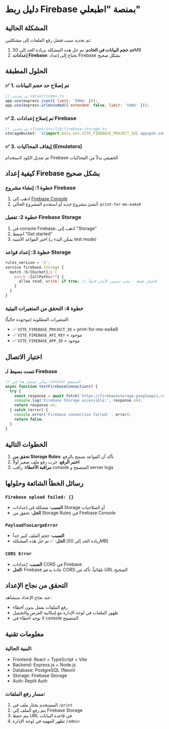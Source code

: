 # دليل ربط Firebase بمنصة "اطبعلي"

## المشكلة الحالية
تم تحديد سبب فشل رفع الملفات إلى مشكلتين:

1. **حد حجم البيانات في الخادم**: تم حل هذه المشكلة بزيادة الحد إلى 50MB
2. **إعدادات Firebase**: تحتاج إلى إعداد Firebase بشكل صحيح

## الحلول المطبقة

### ✅ 1. تم إصلاح حد حجم البيانات
```javascript
// تم تحديث server/index.ts
app.use(express.json({ limit: '50mb' }));
app.use(express.urlencoded({ extended: false, limit: '50mb' }));
```

### ✅ 2. تم إصلاح إعدادات Firebase
```javascript
// تم تحديث client/src/lib/firebase-storage.ts
storageBucket: `${import.meta.env.VITE_FIREBASE_PROJECT_ID}.appspot.com`
```

### ✅ 3. إيقاف المحاكيات (Emulators)
تم تعديل الكود لاستخدام Firebase الحقيقي بدلاً من المحاكيات

## كيفية إعداد Firebase بشكل صحيح

### خطوة 1: إنشاء مشروع Firebase
1. اذهب إلى [Firebase Console](https://console.firebase.google.com/)
2. أنشئ مشروع جديد أو استخدم المشروع الحالي: `print-for-me-ea4a9`

### خطوة 2: تفعيل Firebase Storage
1. في console Firebase، اذهب إلى "Storage"
2. اضغط "Get started"
3. اختر القواعد الأمنية (يمكن البدء بـ test mode)

### خطوة 3: إعداد قواعد Storage
```javascript
rules_version = '2';
service firebase.storage {
  match /b/{bucket}/o {
    match /{allPaths=**} {
      allow read, write: if true; // للاختبار فقط - يجب تحسين الأمان لاحقاً
    }
  }
}
```

### خطوة 4: التحقق من المتغيرات البيئية
المتغيرات المطلوبة (موجودة حالياً):
- ✅ `VITE_FIREBASE_PROJECT_ID` = print-for-me-ea4a9
- ✅ `VITE_FIREBASE_API_KEY` = موجود
- ✅ `VITE_FIREBASE_APP_ID` = موجود

## اختبار الاتصال

### تست بسيط لـ Firebase
```javascript
// يمكن تشغيل هذا في console المتصفح
async function testFirebaseConnection() {
  try {
    const response = await fetch(`https://firebasestorage.googleapis.com/v0/b/print-for-me-ea4a9.appspot.com/o`);
    console.log('Firebase Storage accessible:', response.ok);
    return response.ok;
  } catch (error) {
    console.error('Firebase connection failed:', error);
    return false;
  }
}
```

## الخطوات التالية

1. **تحقق من Storage Rules**: تأكد أن القواعد تسمح بالرفع
2. **اختبر الرفع**: جرب رفع ملف صغير أولاً
3. **مراقبة الأخطاء**: راقب console المتصفح و server logs

## رسائل الخطأ الشائعة وحلولها

### `Firebase upload failed: {}`
- **السبب**: مشكلة في إعدادات Storage أو الصلاحيات
- **الحل**: تحقق من Storage Rules في Firebase Console

### `PayloadTooLargeError`
- **السبب**: حجم الملف كبير جداً
- **الحل**: ✅ تم حل هذه المشكلة (زيادة الحد إلى 50MB)

### `CORS Error`
- **السبب**: إعدادات CORS في Firebase
- **الحل**: Firebase عادة يدعم CORS تلقائياً، تأكد من URL الصحيح

## التحقق من نجاح الإعداد

عند نجاح الإعداد ستشاهد:
- رفع الملفات يعمل بدون أخطاء
- ظهور الملفات في لوحة الإدارة مع إمكانية العرض والتحميل
- لا توجد أخطاء في console المتصفح

## معلومات تقنية

### البنية الحالية:
- Frontend: React + TypeScript + Vite
- Backend: Express.js + Node.js
- Database: PostgreSQL (Neon)
- Storage: Firebase Storage
- Auth: Replit Auth

### مسار رفع الملفات:
1. المستخدم يختار ملف في `/print`
2. يتم رفع الملف إلى Firebase Storage
3. يتم حفظ URL في قاعدة البيانات
4. تظهر المهمة في لوحة الإدارة `/admin`